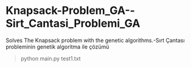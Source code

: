 # Knapsack-Problem_GA--Sirt_Cantasi_Problemi_GA
Solves The Knapsack problem with the genetic algorithms.-Sırt Çantası probleminin genetik algoritma ile çözümü
>python main.py test1.txt
